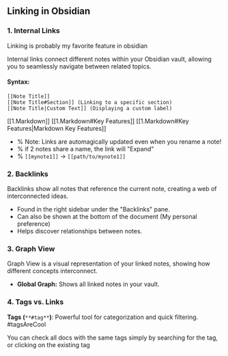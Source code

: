 
## Linking in Obsidian

### 1. **Internal Links**
Linking is probably my favorite feature in obsidian

Internal links connect different notes within your Obsidian vault, allowing you to seamlessly navigate between related topics.
#### Syntax:

```
[[Note Title]]
[[Note Title#Section]] (Linking to a specific section)
[[Note Title|Custom Text]] (Displaying a custom label)
```
[[1.Markdown]]
[[1.Markdown#Key Features]]
[[1.Markdown#Key Features|Markdown Key Features]]

- % Note: Links are automagically updated even when you rename a note! 
- % if 2 notes share a name, the link will "Expand" 
- % `[[mynote1]]` -> `[[path/to/mynote1]]`

### 2. **Backlinks**

Backlinks show all notes that reference the current note, creating a web of interconnected ideas.
- Found in the right sidebar under the "Backlinks" pane.
- Can also be shown at the bottom of the document (My personal preference)
- Helps discover relationships between notes.

### 3. **Graph View**
Graph View is a visual representation of your linked notes, showing how different concepts interconnect.
- **Global Graph:** Shows all linked notes in your vault.

### 4. **Tags vs. Links**

**Tags (**`**#tag**`**)**: Powerful tool for categorization and quick filtering. #tagsAreCool 

You can check all docs with the same tags simply by searching for the tag, or clicking on the existing tag

